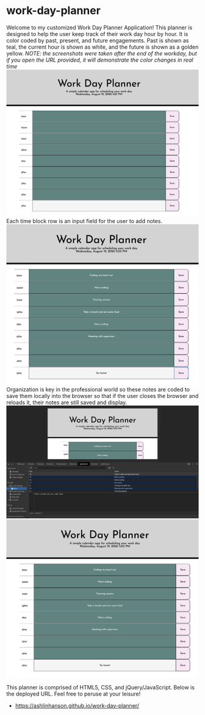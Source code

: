 # work-day-planner
Welcome to my customized Work Day Planner Application!
This planner is designed to help the user keep track of their work day hour by hour. It is color coded by past, present, and future engagements. Past is shown as teal, the current hour is shown as white, and the future is shown as a golden yellow. *NOTE: the screenshots were taken after the end of the workday, but if you open the URL provided, it will demonstrate the color changes in real time*
![Empty Planner Example](assets/planner-screenshot1.png?raw=true)
Each time block row is an input field for the user to add notes. 
![Notes example](assets/planner-withdatasaved.png?raw=true)
Organization is key in the professional world so these notes are coded to save them locally into the browser so that if the user closes the browser and reloads it, their notes are still saved and display. 
![Local storage example](assets/localstorageplannerexample.png?raw=true)
![Refreshed Proof](assets/plannerrefreshexample.png?raw=true)

This planner is comprised of HTML5, CSS, and jQuery/JavaScript.
Below is the deployed URL. Feel free to peruse at your leisure!

*  https://ashlinhanson.github.io/work-day-planner/

